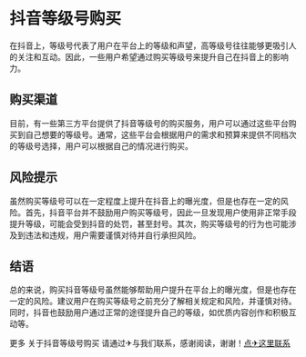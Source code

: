 # 抖音等级号购买

在抖音上，等级号代表了用户在平台上的等级和声望，高等级号往往能够更吸引人的关注和互动。因此，一些用户希望通过购买等级号来提升自己在抖音上的影响力。

## 购买渠道

目前，有一些第三方平台提供了抖音等级号的购买服务，用户可以通过这些平台购买到自己想要的等级号。通常，这些平台会根据用户的需求和预算来提供不同档次的等级号选择，用户可以根据自己的情况进行购买。

## 风险提示

虽然购买等级号可以在一定程度上提升在抖音上的曝光度，但是也存在一定的风险。首先，抖音平台并不鼓励用户购买等级号，因此一旦发现用户使用非正常手段提升等级，可能会受到抖音的处罚，甚至封号。其次，购买等级号的行为也可能涉及到违法和违规，用户需要谨慎对待并自行承担风险。

## 结语

总的来说，购买抖音等级号虽然能够帮助用户提升在平台上的曝光度，但是也存在一定的风险。建议用户在购买等级号之前充分了解相关规定和风险，并谨慎对待。同时，抖音也鼓励用户通过正常的途径提升自己的等级，如优质内容创作和积极互动等。

更多 关于抖音等级号购买 请通过✈与我们联系，感谢阅读，谢谢！[点✈这里联系](https://add.k02.cc)